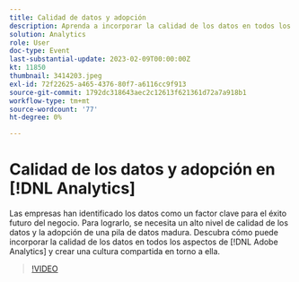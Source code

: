```yaml
---
title: Calidad de datos y adopción
description: Aprenda a incorporar la calidad de los datos en todos los aspectos de Adobe Analytics y a crear una cultura compartida en torno a ella.
solution: Analytics
role: User
doc-type: Event
last-substantial-update: 2023-02-09T00:00:00Z
kt: 11850
thumbnail: 3414203.jpeg
exl-id: 72f22625-a465-4376-80f7-a6116cc9f913
source-git-commit: 1792dc318643aec2c12613f621361d72a7a918b1
workflow-type: tm+mt
source-wordcount: '77'
ht-degree: 0%

---
```


# Calidad de los datos y adopción en [!DNL Analytics]

Las empresas han identificado los datos como un factor clave para el éxito futuro del negocio. Para lograrlo, se necesita un alto nivel de calidad de los datos y la adopción de una pila de datos madura. Descubra cómo puede incorporar la calidad de los datos en todos los aspectos de [!DNL Adobe Analytics] y crear una cultura compartida en torno a ella.

>[!VIDEO](https://video.tv.adobe.com/v/3414203/?quality=12&learn=on)
